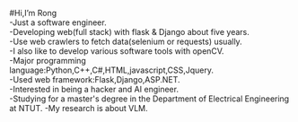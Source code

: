 #Hi,I’m Rong  
-Just a software engineer.  
-Developing web(full stack) with flask & Django about five years.  
-Use web crawlers to fetch data(selenium or requests) usually.  
-I also like to develop various software tools with openCV.  
-Major programming language:Python,C++,C#,HTML,javascript,CSS,Jquery.  
-Used web framework:Flask,Django,ASP.NET.    
-Interested in being a hacker and AI engineer.  
-Studying for a master's degree in the Department of Electrical Engineering at NTUT.
-My research is about VLM.



<!---
andy89345/andy89345 is a ✨ special ✨ repository because its `README.md` (this file) appears on your GitHub profile.
You can click the Preview link to take a look at your changes.
--->
